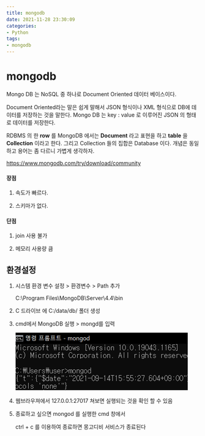 ```yaml
---
title: mongodb
date: 2021-11-28 23:30:09
categories:
- Python
tags:
- mongodb
---
```


# mongodb

Mongo DB 는 NoSQL 중 하나로 Document Oriented 데이터 베이스이다.

Document Oriented라는 말은 쉽게 말해서 JSON 형식이나 XML 형식으로 DB에 데이터를 저장하는 것을 말한다. Mongo DB 는 key : value 로 이루어진 JSON 의 형태로 데이터를 저장한다.

RDBMS 의 한 **row** 를 MongoDB 에서는 **Document** 라고 표현을 하고 **table** 을 **Collection** 이라고 한다. 그리고 Collection 들의 집합은 Database 이다. 개념은 동일하고 용어는 좀 다르니 가볍게 생각하자.

https://www.mongodb.com/try/download/community



#### 장점

1. 속도가 빠르다.

2. 스키마가 없다.

#### 단점

1. join 사용 불가

2. 메모리 사용량 큼

   

## 환경설정

1. 시스템 환경 변수 설정 > 환경변수 > Path 추가

   C:\Program Files\MongoDB\Server\4.4\bin

2. C 드라이브 에 C:/data/db/ 폴더 생성

3. cmd에서 MongoDB 실행  > mongd를 입력

   ![image-20210914155602546](mongodb.assets/image-20210914155602546.png)

4. 웹브라우져에서 127.0.0.1:27017 쳐보면 실행되는 것을 확인 할 수 있음

5. 종료하고 싶으면 mongod 를 실행한 cmd 창에서 

   ctrl + c 를 이용하여 종료하면 몽고디비 서비스가 종료된다

    

[jekyll-docs]: https://jekyllrb.com/docs/home
[jekyll-gh]:   https://github.com/jekyll/jekyll
[jekyll-talk]: https://talk.jekyllrb.com/
